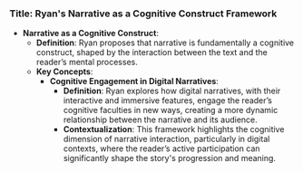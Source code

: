 ### Title: **Ryan's Narrative as a Cognitive Construct Framework**
- **Narrative as a Cognitive Construct**:
  - **Definition**: Ryan proposes that narrative is fundamentally a cognitive construct, shaped by the interaction between the text and the reader’s mental processes.
  - **Key Concepts**:
    - **Cognitive Engagement in Digital Narratives**:
      - **Definition**: Ryan explores how digital narratives, with their interactive and immersive features, engage the reader’s cognitive faculties in new ways, creating a more dynamic relationship between the narrative and its audience.
      - **Contextualization**: This framework highlights the cognitive dimension of narrative interaction, particularly in digital contexts, where the reader’s active participation can significantly shape the story's progression and meaning.